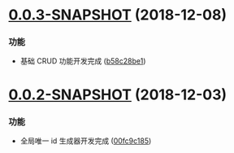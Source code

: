 # [0.0.3-SNAPSHOT](https://gitee.com/easyspring/spring-book/commit/b58c28be13cc997a5b388d386d646cabd3c467f6) (2018-12-08)
### 功能

* 基础 CRUD 功能开发完成 ([b58c28be1](https://gitee.com/easyspring/spring-book/commit/b58c28be13cc997a5b388d386d646cabd3c467f6))

# [0.0.2-SNAPSHOT](https://gitee.com/easyspring/spring-book/commit/00fc9c185c4f4d33be840a2a2626ae420fe05c5e) (2018-12-03)
### 功能

* 全局唯一 id 生成器开发完成 ([00fc9c185](https://gitee.com/easyspring/spring-book/commit/00fc9c185c4f4d33be840a2a2626ae420fe05c5e))

